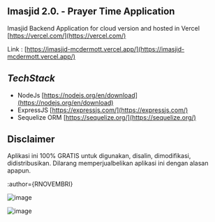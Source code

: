 **Imasjid 2.0. - Prayer Time Application**
-
Imasjid Backend Application for cloud version and hosted in Vercel [https://vercel.com/](https://vercel.com/)

Link : [https://imasjid-mcdermott.vercel.app/](https://imasjid-mcdermott.vercel.app/) 

***TechStack***
-
-   NodeJs  [https://nodejs.org/en/download](https://nodejs.org/en/download)
-   ExpressJS  [https://expressjs.com/](https://expressjs.com/)
-   Sequelize ORM  [https://sequelize.org/](https://sequelize.org/)

Disclaimer
-
Aplikasi ini 100% GRATIS untuk digunakan, disalin, dimodifikasi, didistribusikan. Dilarang memperjualbelikan aplikasi ini dengan alasan apapun.

:author={RNOVEMBRI}

![image](https://github.com/ridhonovembri/imasjid-cloud-fe/assets/6411417/20a4a91f-468e-4842-8f41-e69be04ece77)


![image](https://github.com/ridhonovembri/imasjid-cloud-fe/assets/6411417/1a330b9c-e729-4f48-b32f-8a37a49dc3f5)



